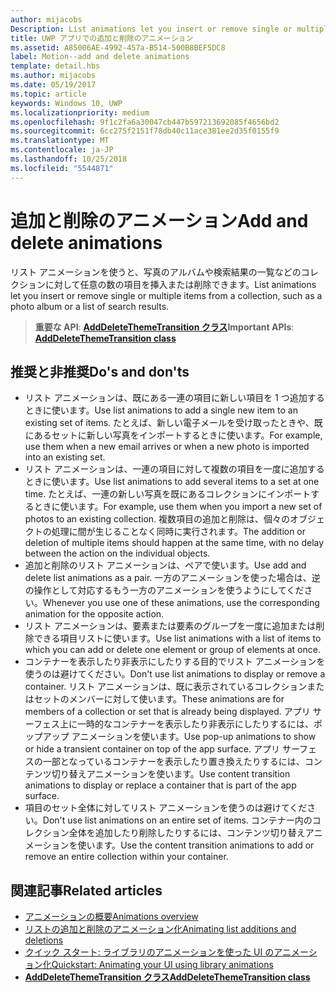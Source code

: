```yaml
---
author: mijacobs
Description: List animations let you insert or remove single or multiple items from a collection, such as a photo album or a list of search results.
title: UWP アプリでの追加と削除のアニメーション
ms.assetid: A85006AE-4992-457a-B514-500B8BEF5DC8
label: Motion--add and delete animations
template: detail.hbs
ms.author: mijacobs
ms.date: 05/19/2017
ms.topic: article
keywords: Windows 10, UWP
ms.localizationpriority: medium
ms.openlocfilehash: 9f1c2fa6a30047cb447b597213692085f4656bd2
ms.sourcegitcommit: 6cc275f2151f78db40c11ace381ee2d35f0155f9
ms.translationtype: MT
ms.contentlocale: ja-JP
ms.lasthandoff: 10/25/2018
ms.locfileid: "5544871"
---
```

# <a name="add-and-delete-animations"></a><span data-ttu-id="df5db-103">追加と削除のアニメーション</span><span class="sxs-lookup"><span data-stu-id="df5db-103">Add and delete animations</span></span>



<span data-ttu-id="df5db-104">リスト アニメーションを使うと、写真のアルバムや検索結果の一覧などのコレクションに対して任意の数の項目を挿入または削除できます。</span><span class="sxs-lookup"><span data-stu-id="df5db-104">List animations let you insert or remove single or multiple items from a collection, such as a photo album or a list of search results.</span></span>

> <span data-ttu-id="df5db-105">**重要な API**: [**AddDeleteThemeTransition クラス**](https://msdn.microsoft.com/library/windows/apps/br243048)</span><span class="sxs-lookup"><span data-stu-id="df5db-105">**Important APIs**: [**AddDeleteThemeTransition class**](https://msdn.microsoft.com/library/windows/apps/br243048)</span></span>


## <a name="dos-and-donts"></a><span data-ttu-id="df5db-106">推奨と非推奨</span><span class="sxs-lookup"><span data-stu-id="df5db-106">Do's and don'ts</span></span>


-   <span data-ttu-id="df5db-107">リスト アニメーションは、既にある一連の項目に新しい項目を 1 つ追加するときに使います。</span><span class="sxs-lookup"><span data-stu-id="df5db-107">Use list animations to add a single new item to an existing set of items.</span></span> <span data-ttu-id="df5db-108">たとえば、新しい電子メールを受け取ったときや、既にあるセットに新しい写真をインポートするときに使います。</span><span class="sxs-lookup"><span data-stu-id="df5db-108">For example, use them when a new email arrives or when a new photo is imported into an existing set.</span></span>
-   <span data-ttu-id="df5db-109">リスト アニメーションは、一連の項目に対して複数の項目を一度に追加するときに使います。</span><span class="sxs-lookup"><span data-stu-id="df5db-109">Use list animations to add several items to a set at one time.</span></span> <span data-ttu-id="df5db-110">たとえば、一連の新しい写真を既にあるコレクションにインポートするときに使います。</span><span class="sxs-lookup"><span data-stu-id="df5db-110">For example, use them when you import a new set of photos to an existing collection.</span></span> <span data-ttu-id="df5db-111">複数項目の追加と削除は、個々のオブジェクトの処理に間が生じることなく同時に実行されます。</span><span class="sxs-lookup"><span data-stu-id="df5db-111">The addition or deletion of multiple items should happen at the same time, with no delay between the action on the individual objects.</span></span>
-   <span data-ttu-id="df5db-112">追加と削除のリスト アニメーションは、ペアで使います。</span><span class="sxs-lookup"><span data-stu-id="df5db-112">Use add and delete list animations as a pair.</span></span> <span data-ttu-id="df5db-113">一方のアニメーションを使った場合は、逆の操作として対応するもう一方のアニメーションを使うようにしてください。</span><span class="sxs-lookup"><span data-stu-id="df5db-113">Whenever you use one of these animations, use the corresponding animation for the opposite action.</span></span>
-   <span data-ttu-id="df5db-114">リスト アニメーションは、要素または要素のグループを一度に追加または削除できる項目リストに使います。</span><span class="sxs-lookup"><span data-stu-id="df5db-114">Use list animations with a list of items to which you can add or delete one element or group of elements at once.</span></span>
-   <span data-ttu-id="df5db-115">コンテナーを表示したり非表示にしたりする目的でリスト アニメーションを使うのは避けてください。</span><span class="sxs-lookup"><span data-stu-id="df5db-115">Don't use list animations to display or remove a container.</span></span> <span data-ttu-id="df5db-116">リスト アニメーションは、既に表示されているコレクションまたはセットのメンバーに対して使います。</span><span class="sxs-lookup"><span data-stu-id="df5db-116">These animations are for members of a collection or set that is already being displayed.</span></span> <span data-ttu-id="df5db-117">アプリ サーフェス上に一時的なコンテナーを表示したり非表示にしたりするには、ポップアップ アニメーションを使います。</span><span class="sxs-lookup"><span data-stu-id="df5db-117">Use pop-up animations to show or hide a transient container on top of the app surface.</span></span> <span data-ttu-id="df5db-118">アプリ サーフェスの一部となっているコンテナーを表示したり置き換えたりするには、コンテンツ切り替えアニメーションを使います。</span><span class="sxs-lookup"><span data-stu-id="df5db-118">Use content transition animations to display or replace a container that is part of the app surface.</span></span>
-   <span data-ttu-id="df5db-119">項目のセット全体に対してリスト アニメーションを使うのは避けてください。</span><span class="sxs-lookup"><span data-stu-id="df5db-119">Don't use list animations on an entire set of items.</span></span> <span data-ttu-id="df5db-120">コンテナー内のコレクション全体を追加したり削除したりするには、コンテンツ切り替えアニメーションを使います。</span><span class="sxs-lookup"><span data-stu-id="df5db-120">Use the content transition animations to add or remove an entire collection within your container.</span></span>



## <a name="related-articles"></a><span data-ttu-id="df5db-121">関連記事</span><span class="sxs-lookup"><span data-stu-id="df5db-121">Related articles</span></span>

* [<span data-ttu-id="df5db-122">アニメーションの概要</span><span class="sxs-lookup"><span data-stu-id="df5db-122">Animations overview</span></span>](https://msdn.microsoft.com/library/windows/apps/mt187350)
* [<span data-ttu-id="df5db-123">リストの追加と削除のアニメーション化</span><span class="sxs-lookup"><span data-stu-id="df5db-123">Animating list additions and deletions</span></span>](https://msdn.microsoft.com/library/windows/apps/xaml/jj649430)
* [<span data-ttu-id="df5db-124">クイック スタート: ライブラリのアニメーションを使った UI のアニメーション化</span><span class="sxs-lookup"><span data-stu-id="df5db-124">Quickstart: Animating your UI using library animations</span></span>](https://msdn.microsoft.com/library/windows/apps/xaml/hh452703)
* [**<span data-ttu-id="df5db-125">AddDeleteThemeTransition クラス</span><span class="sxs-lookup"><span data-stu-id="df5db-125">AddDeleteThemeTransition class</span></span>**](https://msdn.microsoft.com/library/windows/apps/br243048)

 

 




